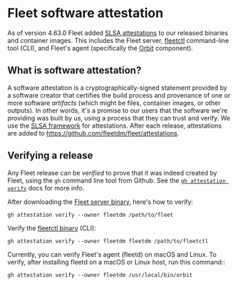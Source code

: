 # Fleet software attestation

As of version 4.63.0 Fleet added [SLSA attestations](https://slsa.dev/) to our released binaries and container images.  This includes the Fleet server, [fleetctl](https://fleetdm.com/docs/get-started/anatomy#fleetctl) command-line tool (CLI), and Fleet's agent (specifically the [Orbit](https://fleetdm.com/docs/get-started/anatomy#fleetd) component).

## What is software attestation?

A software attestation is a cryptographically-signed statement provided by a software creator that certifies the build process and provenance of one or more software _artifacts_ (which might be files, container images, or other outputs). In other words, it's a promise to our users that the software we're providing was built by us, using a process that they can trust and verify. We use the [SLSA framework](https://slsa.dev/) for attestations.  After each release, attestations are added to https://github.com/fleetdm/fleet/attestations.

## Verifying a release

Any Fleet release can be _verified_ to prove that it was indeed created by Fleet, using the `gh` command line tool from Github.  See the [`gh attestation verify`](https://cli.github.com/manual/gh_attestation_verify) docs for more info.

After downloading the [Fleet server binary](https://github.com/fleetdm/fleet/releases), here's how to verify:

```
gh attestation verify --owner fleetdm /path/to/fleet
```

Verify the [fleetctl binary](https://github.com/fleetdm/fleet/releases) (CLI):

```
gh attestation verify --owner fleetdm fleetdm /path/to/fleetctl
```

Currently, you can verify Fleet's agent (fleetd) on macOS and Linux. To verify, after installing fleetd on a macOS or Linux host, run this command::

```
gh attestation verify --owner fleetdm /usr/local/bin/orbit
```

<meta name="authorGitHubUsername" value="sgress454">
<meta name="authorFullName" value="Scott Gress">
<meta name="publishedOn" value="2025-01-14">
<meta name="articleTitle" value="Fleet software attestation">
<meta name="category" value="guides">
